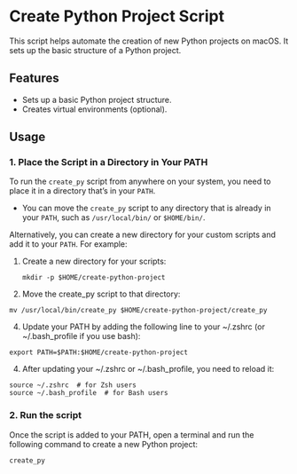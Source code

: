 # Create Python Project Script

This script helps automate the creation of new Python projects on macOS. It sets up the basic structure of a Python project.

## Features

- Sets up a basic Python project structure.
- Creates virtual environments (optional).

## Usage

### 1. **Place the Script in a Directory in Your PATH**

To run the `create_py` script from anywhere on your system, you need to place it in a directory that’s in your `PATH`.

- You can move the `create_py` script to any directory that is already in your `PATH`, such as `/usr/local/bin/` or `$HOME/bin/`.

Alternatively, you can create a new directory for your custom scripts and add it to your `PATH`. For example:

1. Create a new directory for your scripts:
   ```
   mkdir -p $HOME/create-python-project
   ```
3.	Move the create_py script to that directory:
   ```
   mv /usr/local/bin/create_py $HOME/create-python-project/create_py
   ```
4.	Update your PATH by adding the following line to your ~/.zshrc (or ~/.bash_profile if you use bash):
   ```
   export PATH=$PATH:$HOME/create-python-project
   ```
4.	After updating your ~/.zshrc or ~/.bash_profile, you need to reload it:
   ```
   source ~/.zshrc  # for Zsh users
   source ~/.bash_profile  # for Bash users
   ```   
### 2. **Run the script**
Once the script is added to your PATH, open a terminal and run the following command to create a new Python project:
   ```
   create_py
   ```
